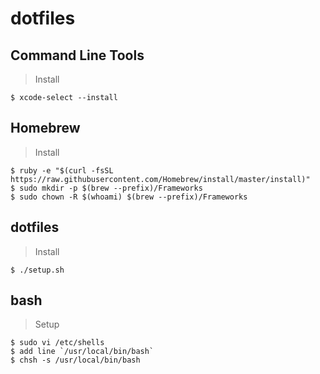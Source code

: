 dotfiles
========

## Command Line Tools

> Install

    $ xcode-select --install

## Homebrew

> Install

    $ ruby -e "$(curl -fsSL https://raw.githubusercontent.com/Homebrew/install/master/install)"
    $ sudo mkdir -p $(brew --prefix)/Frameworks
    $ sudo chown -R $(whoami) $(brew --prefix)/Frameworks

## dotfiles

> Install

    $ ./setup.sh

## bash

> Setup

    $ sudo vi /etc/shells
    $ add line `/usr/local/bin/bash`
    $ chsh -s /usr/local/bin/bash
